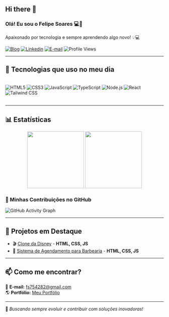 ## Hi there 👋

### Olá! Eu sou o Felipe Soares 💻🖖  
Apaixonado por tecnologia e sempre aprendendo algo novo! 💡💻  

[![Blog](https://img.shields.io/website-up-down-green-r/http/monip.org.svg)](https://felipessbr.github.io/Meu-Portf-lio-/)
[![Linkedin](https://img.shields.io/badge/LinkedIn-0077B5?style=for-the-badge&logo=linkedin&logoColor=white)](https://www.linkedin.com/in/felipe-soares-dev1)
[![E-mail](https://img.shields.io/badge/Email-D14836?style=for-the-badge&logo=gmail&logoColor=white)](mailto:fs754282@gmail.com)
![Profile Views](https://komarev.com/ghpvc/?username=Felipessbr&color=blueviolet&style=flat-square)

---

## 🚀 Tecnologias que uso no meu dia  

<div style="display: inline_block"><br/>
    <img align="center" alt="HTML5" src="https://img.shields.io/badge/HTML5-E34F26?style=for-the-badge&logo=html5&logoColor=white"/>
    <img align="center" alt="CSS3" src="https://img.shields.io/badge/CSS3-1572B6?style=for-the-badge&logo=css3&logoColor=white"/>
    <img align="center" alt="JavaScript" src="https://img.shields.io/badge/JavaScript-F7DF1E?style=for-the-badge&logo=javascript&logoColor=black"/>
    <img align="center" alt="TypeScript" src="https://img.shields.io/badge/TypeScript-007ACC?style=for-the-badge&logo=typescript&logoColor=white"/>
    <img align="center" alt="Node.js" src="https://img.shields.io/badge/Node.js-43853D?style=for-the-badge&logo=node.js&logoColor=white"/>
    <img align="center" alt="React" src="https://img.shields.io/badge/React-20232A?style=for-the-badge&logo=react&logoColor=61DAFB"/>
    <img align="center" alt="Tailwind CSS" src="https://img.shields.io/badge/Tailwind_CSS-38B2AC?style=for-the-badge&logo=tailwind-css&logoColor=white"/>
</div><br/>

---

## 📊 Estatísticas  

<div align="center">
    <img height="180em" src="https://github-readme-stats.vercel.app/api?username=Felipessbr&show_icons=true&theme=radical"/>
    <img height="180em" src="https://github-readme-stats.vercel.app/api/top-langs/?username=Felipessbr&layout=compact&theme=radical"/>
</div>

### 🚀 Minhas Contribuições no GitHub  
![GitHub Activity Graph](https://github-readme-activity-graph.vercel.app/graph?username=Felipessbr&theme=radical)

---

## 📂 Projetos em Destaque  
 
- 🎬 [Clone da Disney](https://felipessbr.github.io/disneyplus-clone/) - **HTML, CSS, JS**  
- 💈 [Sistema de Agendamento para Barbearia](https://felipessbr.github.io/Projeto-Barbearia/) - **HTML, CSS, JS**  
  

---

## 📫 Como me encontrar?  

📩 **E-mail:** [fs754282@gmail.com](mailto:fs754282@gmail.com)  
🌎 **Portfólio:** [Meu Portfólio](https://felipessbr.github.io/Meu-Portf-lio-/)  

---

🚀 *Buscando sempre evoluir e contribuir com soluções inovadoras!*

